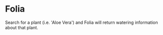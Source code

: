 # Folia

Search for a plant (i.e. 'Aloe Vera') and Folia will return watering information about that plant.
